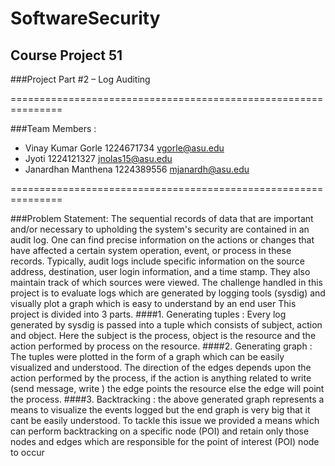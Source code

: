 # SoftwareSecurity
 
## Course Project 51

###Project Part #2 – Log Auditing

===============================================================

###Team Members :

- Vinay Kumar Gorle 1224671734 vgorle@asu.edu
- Jyoti 1224121327 jnolas15@asu.edu
- Janardhan Manthena 1224389556 mjanardh@asu.edu

===============================================================

###Problem Statement:
The sequential records of data that are important and/or necessary to upholding the system's 
security are contained in an audit log. One can find precise information on the actions or changes 
that have affected a certain system operation, event, or process in these records. Typically, audit 
logs include specific information on the source address, destination, user login information, and a 
time stamp. They also maintain track of which sources were viewed.
The challenge handled in this project is to evaluate logs which are generated by logging tools 
(sysdig) and visually plot a graph which is easy to understand by an end user
This project is divided into 3 parts.
####1. Generating tuples : 
Every log generated by sysdig is passed into a tuple which consists of 
subject, action and object. Here the subject is the process, object is the resource and the 
action performed by process on the resource. 
####2. Generating graph : 
The tuples were plotted in the form of a graph which can be easily 
visualized and understood. The direction of the edges depends upon the action performed 
by the process, if the action is anything related to write (send message, write ) the edge 
points the resource else the edge will point the process.
####3. Backtracking : 
the above generated graph represents a means to visualize the events
logged but the end graph is very big that it cant be easily understood. To tackle this issue 
we provided a means which can perform backtracking on a specific node (POI) and retain 
only those nodes and edges which are responsible for the point of interest (POI) node to 
occur
